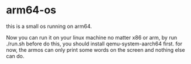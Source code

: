 # arm64-os
this is a small os running on arm64.

Now you can run it on your linux machine no matter x86 or arm, by run ./run.sh
before do this, you should install qemu-system-aarch64 first.
for now, the armos can only print some words on the screen and nothing
else can do.
